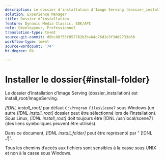 ```yaml
---
description: Le dossier d’installation d’Image Serving (dossier_installation) est install_root/ImageServing.
solution: Experience Manager
title: Dossier d’installation
feature: Dynamic Media Classic, SDK/API
role: Développeur, Professionnel
translation-type: tm+mt
source-git-commit: d0bc88f55f857762b3bab4c76d1e3f3dd2733d60
workflow-type: tm+mt
source-wordcount: '74'
ht-degree: 0%

---
```



# Installer le dossier{#install-folder}

Le dossier d’installation d’Image Serving (dossier_installation) est install_root/ImageServing.

*[!DNL install_root]* par défaut  `C:\Program Files\Scene7` sous Windows (un autre  *[!DNL install_root]* dossier peut être sélectionné lors de l’installation). Sous Linux, *[!DNL install_root]* doit toujours être [!DNL /usr/local/scene7] (des liens symboliques peuvent être utilisés).

Dans ce document, *[!DNL install_folder]* peut être représenté par &quot; [!DNL ./]&quot;.

Tous les chemins d’accès aux fichiers sont sensibles à la casse sous UNIX et non à la casse sous Windows.
